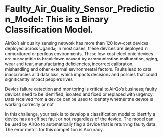 # Faulty_Air_Quality_Sensor_Prediction_Model: This is a Binary Classification Model.
AirQo’s air quality sensing network has more than 120 low-cost devices deployed across Uganda; in most cases, these devices are deployed in unmonitored or perilous environments. These low-cost electronic devices are susceptible to breakdown caused by communication malfunction, aging, wear and tear, manufacturing deficiencies, incorrect calibration, mishandling and other external environmental factors. Faults lead to data inaccuracies and data loss, which impacts decisions and policies that could significantly impact people’s lives.

Device failure detection and monitoring is critical to AirQo’s business; faulty devices need to be identified, isolated and fixed or replaced with urgency. Data received from a device can be used to identify whether the device is working correctly or not.

In this challenge, your task is to develop a classification model to identify a device has an off set fault or not, regardless of the device. The model can be used by AirQo to automatically flag a device that is returning faulty data.
The error metric for this competition is Accuracy.
